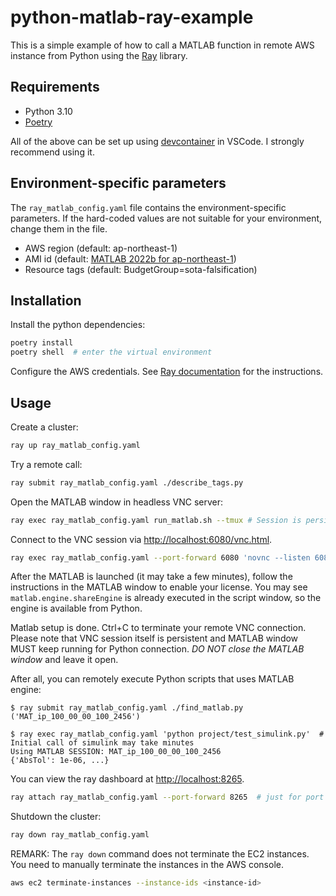# python-matlab-ray-example

This is a simple example of how to call a MATLAB function in remote AWS instance from Python using the [Ray](https://ray.io/) library.

## Requirements

- Python 3.10
- [Poetry](https://python-poetry.org/)

All of the above can be set up using [devcontainer](https://code.visualstudio.com/docs/remote/containers) in VSCode.
I strongly recommend using it.

## Environment-specific parameters

The `ray_matlab_config.yaml` file contains the environment-specific parameters.
If the hard-coded values are not suitable for your environment, change them in the file.

- AWS region (default: ap-northeast-1)
- AMI id (default: [MATLAB 2022b for ap-northeast-1](https://github.com/mathworks-ref-arch/matlab-on-aws/blob/master/releases/R2022b/README.md))
- Resource tags (default: BudgetGroup=sota-falsification)

## Installation

Install the python dependencies:

```bash
poetry install
poetry shell  # enter the virtual environment
```

Configure the AWS credentials.
See [Ray documentation](https://docs.ray.io/en/latest/cluster/vms/user-guides/launching-clusters/aws.html) for the instructions.

## Usage

Create a cluster:

```bash
ray up ray_matlab_config.yaml
```

Try a remote call:

```bash
ray submit ray_matlab_config.yaml ./describe_tags.py
```

Open the MATLAB window in headless VNC server:

```bash
ray exec ray_matlab_config.yaml run_matlab.sh --tmux # Session is persistent in tmux
```

Connect to the VNC session via <http://localhost:6080/vnc.html>.

```bash
ray exec ray_matlab_config.yaml --port-forward 6080 'novnc --listen 6080 --vnc localhost:5901'  # 5901 is the default VNC port
```

After the MATLAB is launched (it may take a few minutes), follow the instructions in the MATLAB window to enable your license. You may see `matlab.engine.shareEngine` is already executed in the script window, so the engine is available from Python.

Matlab setup is done. Ctrl+C to terminate your remote VNC connection.
Please note that VNC session itself is persistent and MATLAB window MUST keep running for Python connection.
*DO NOT close the MATLAB window* and leave it open.

After all, you can remotely execute Python scripts that uses MATLAB engine:

```shell-session
$ ray submit ray_matlab_config.yaml ./find_matlab.py
('MAT_ip_100_00_00_100_2456')

$ ray exec ray_matlab_config.yaml 'python project/test_simulink.py'  # Initial call of simulink may take minutes
Using MATLAB SESSION: MAT_ip_100_00_00_100_2456
{'AbsTol': 1e-06, ...}
```

You can view the ray dashboard at <http://localhost:8265>.

```bash
ray attach ray_matlab_config.yaml --port-forward 8265  # just for port forwarding
```

Shutdown the cluster:

```bash
ray down ray_matlab_config.yaml
```

REMARK: The `ray down` command does not terminate the EC2 instances.
You need to manually terminate the instances in the AWS console.

```bash
aws ec2 terminate-instances --instance-ids <instance-id>
```
